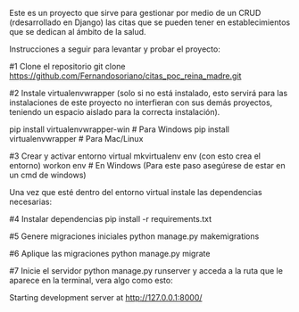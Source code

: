 Este es un proyecto que sirve para gestionar por medio de un CRUD (rdesarrollado en Django) las citas que se pueden tener en establecimientos que se dedican al ámbito de la salud.

Instrucciones a seguir para levantar y probar el proyecto:

#1 
Clone el repositorio
git clone https://github.com/Fernandosoriano/citas_poc_reina_madre.git



#2
Instale virtualenvwrapper (solo si no está instalado, esto servirá para  las instalaciones de este proyecto
no interfieran con sus demás proyectos, teniendo un espacio aislado para la correcta instalación).

pip install virtualenvwrapper-win  # Para Windows
pip install virtualenvwrapper      # Para Mac/Linux


#3
Crear y activar entorno virtual
mkvirtualenv env   (con esto crea el entorno)
workon env  # En Windows (Para este paso asegúrese de estar en un cmd de windows)


Una vez que esté dentro del entorno virtual  instale las dependencias necesarias:


#4
Instalar dependencias
pip install -r requirements.txt


#5 
Genere migraciones iniciales
python manage.py makemigrations


#6
Aplique las migraciones
python manage.py migrate


#7
Inicie el servidor
python manage.py runserver y acceda a la ruta que le aparece en la terminal, vera algo como esto:

Starting development server at http://127.0.0.1:8000/
